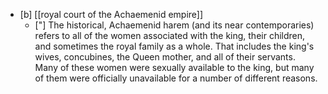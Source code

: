 * [b] [[royal court of the Achaemenid empire]]
	* ["] The historical, Achaemenid harem (and its near contemporaries) refers to all of the women associated with the king, their children, and sometimes the royal family as a whole. That includes the king's wives, concubines, the Queen mother, and all of their servants. Many of these women were sexually available to the king, but many of them were officially unavailable for a number of different reasons.